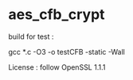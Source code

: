 # aes_cfb_crypt
build for test : 

gcc *.c -O3 -o testCFB -static -Wall

License : 
follow OpenSSL 1.1.1
